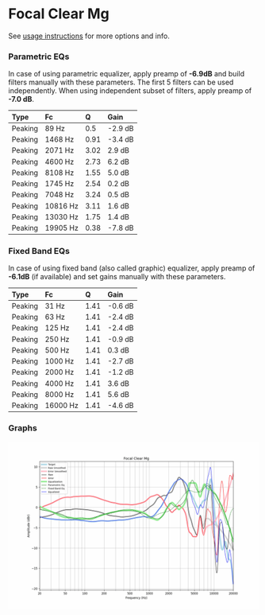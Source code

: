 # Focal Clear Mg
See [usage instructions](https://github.com/jaakkopasanen/AutoEq#usage) for more options and info.

### Parametric EQs
In case of using parametric equalizer, apply preamp of **-6.9dB** and build filters manually
with these parameters. The first 5 filters can be used independently.
When using independent subset of filters, apply preamp of **-7.0 dB**.

| Type    | Fc       |    Q | Gain    |
|:--------|:---------|:-----|:--------|
| Peaking | 89 Hz    | 0.5  | -2.9 dB |
| Peaking | 1468 Hz  | 0.91 | -3.4 dB |
| Peaking | 2071 Hz  | 3.02 | 2.9 dB  |
| Peaking | 4600 Hz  | 2.73 | 6.2 dB  |
| Peaking | 8108 Hz  | 1.55 | 5.0 dB  |
| Peaking | 1745 Hz  | 2.54 | 0.2 dB  |
| Peaking | 7048 Hz  | 3.24 | 0.5 dB  |
| Peaking | 10816 Hz | 3.11 | 1.6 dB  |
| Peaking | 13030 Hz | 1.75 | 1.4 dB  |
| Peaking | 19905 Hz | 0.38 | -7.8 dB |

### Fixed Band EQs
In case of using fixed band (also called graphic) equalizer, apply preamp of **-6.1dB**
(if available) and set gains manually with these parameters.

| Type    | Fc       |    Q | Gain    |
|:--------|:---------|:-----|:--------|
| Peaking | 31 Hz    | 1.41 | -0.6 dB |
| Peaking | 63 Hz    | 1.41 | -2.4 dB |
| Peaking | 125 Hz   | 1.41 | -2.4 dB |
| Peaking | 250 Hz   | 1.41 | -0.9 dB |
| Peaking | 500 Hz   | 1.41 | 0.3 dB  |
| Peaking | 1000 Hz  | 1.41 | -2.7 dB |
| Peaking | 2000 Hz  | 1.41 | -1.2 dB |
| Peaking | 4000 Hz  | 1.41 | 3.6 dB  |
| Peaking | 8000 Hz  | 1.41 | 5.6 dB  |
| Peaking | 16000 Hz | 1.41 | -4.6 dB |

### Graphs
![](./Focal%20Clear%20Mg.png)